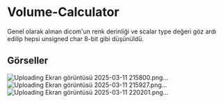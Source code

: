 # Volume-Calculator 
Genel olarak alınan dicom'un renk derinliği ve scalar type değeri göz ardı edilip hepsi unsigned char 8-bit gibi düşünüldü.
## Görseller
![Uploading Ekran görüntüsü 2025-03-11 215800.png…]()
![Uploading Ekran görüntüsü 2025-03-11 215927.png…]()
![Uploading Ekran görüntüsü 2025-03-11 220201.png…]()
